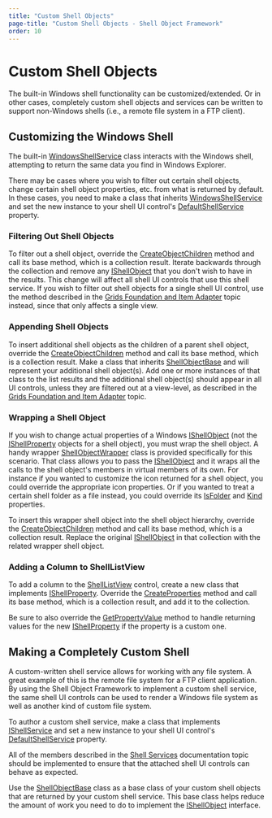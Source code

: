 ```yaml
---
title: "Custom Shell Objects"
page-title: "Custom Shell Objects - Shell Object Framework"
order: 10
---
```

# Custom Shell Objects

The built-in Windows shell functionality can be customized/extended.  Or in other cases, completely custom shell objects and services can be written to support non-Windows shells (i.e., a remote file system in a FTP client).

## Customizing the Windows Shell

The built-in [WindowsShellService](xref:ActiproSoftware.Shell.WindowsShellService) class interacts with the Windows shell, attempting to return the same data you find in Windows Explorer.

There may be cases where you wish to filter out certain shell objects, change certain shell object properties, etc. from what is returned by default.  In these cases, you need to make a class that inherits [WindowsShellService](xref:ActiproSoftware.Shell.WindowsShellService) and set the new instance to your shell UI control's [DefaultShellService](xref:@ActiproUIRoot.Controls.Shell.ShellTreeListBox.DefaultShellService) property.

### Filtering Out Shell Objects

To filter out a shell object, override the [CreateObjectChildren](xref:ActiproSoftware.Shell.WindowsShellService.CreateObjectChildren*) method and call its base method, which is a collection result.  Iterate backwards through the collection and remove any [IShellObject](xref:ActiproSoftware.Shell.IShellObject) that you don't wish to have in the results.  This change will affect all shell UI controls that use this shell service.  If you wish to filter out shell objects for a single shell UI control, use the method described in the [Grids Foundation and Item Adapter](../grids-foundation.md) topic instead, since that only affects a single view.

### Appending Shell Objects

To insert additional shell objects as the children of a parent shell object, override the [CreateObjectChildren](xref:ActiproSoftware.Shell.WindowsShellService.CreateObjectChildren*) method and call its base method, which is a collection result.  Make a class that inherits [ShellObjectBase](xref:ActiproSoftware.Shell.ShellObjectBase) and will represent your additional shell object(s).  Add one or more instances of that class to the list results and the additional shell object(s) should appear in all UI controls, unless they are filtered out at a view-level, as described in the [Grids Foundation and Item Adapter](../grids-foundation.md) topic.

### Wrapping a Shell Object

If you wish to change actual properties of a Windows [IShellObject](xref:ActiproSoftware.Shell.IShellObject) (not the [IShellProperty](xref:ActiproSoftware.Shell.IShellProperty) objects for a shell object), you must wrap the shell object.  A handy wrapper [ShellObjectWrapper](xref:ActiproSoftware.Shell.ShellObjectWrapper) class is provided specifically for this scenario.  That class allows you to pass the [IShellObject](xref:ActiproSoftware.Shell.IShellObject) and it wraps all the calls to the shell object's members in virtual members of its own.  For instance if you wanted to customize the icon returned for a shell object, you could override the appropriate icon properties.  Or if you wanted to treat a certain shell folder as a file instead, you could override its [IsFolder](xref:ActiproSoftware.Shell.ShellObjectWrapper.IsFolder) and [Kind](xref:ActiproSoftware.Shell.ShellObjectWrapper.Kind) properties.

To insert this wrapper shell object into the shell object hierarchy, override the [CreateObjectChildren](xref:ActiproSoftware.Shell.WindowsShellService.CreateObjectChildren*) method and call its base method, which is a collection result.  Replace the original [IShellObject](xref:ActiproSoftware.Shell.IShellObject) in that collection with the related wrapper shell object.

### Adding a Column to ShellListView

To add a column to the [ShellListView](../shelllistview.md) control, create a new class that implements [IShellProperty](xref:ActiproSoftware.Shell.IShellProperty).  Override the [CreateProperties](xref:ActiproSoftware.Shell.WindowsShellService.CreateProperties*) method and call its base method, which is a collection result, and add it to the collection.

Be sure to also override the [GetPropertyValue](xref:ActiproSoftware.Shell.IShellService.GetPropertyValue*) method to handle returning values for the new [IShellProperty](xref:ActiproSoftware.Shell.IShellProperty) if the property is a custom one.

## Making a Completely Custom Shell

A custom-written shell service allows for working with any file system.  A great example of this is the remote file system for a FTP client application.  By using the Shell Object Framework to implement a custom shell service, the same shell UI controls can be used to render a Windows file system as well as another kind of custom file system.

To author a custom shell service, make a class that implements [IShellService](xref:ActiproSoftware.Shell.IShellService) and set a new instance to your shell UI control's [DefaultShellService](xref:@ActiproUIRoot.Controls.Shell.ShellTreeListBox.DefaultShellService) property.

All of the members described in the [Shell Services](shell-services.md) documentation topic should be implemented to ensure that the attached shell UI controls can behave as expected.

Use the [ShellObjectBase](xref:ActiproSoftware.Shell.ShellObjectBase) class as a base class of your custom shell objects that are returned by your custom shell service.  This base class helps reduce the amount of work you need to do to implement the [IShellObject](xref:ActiproSoftware.Shell.IShellObject) interface.
